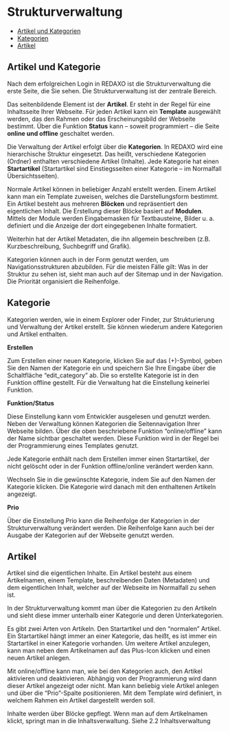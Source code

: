 # Strukturverwaltung

- [Artikel und Kategorien](#artikel_und_kategorien)
- [Kategorien](#kategorien)
- [Artikel](#artikel)

<a name="artikel_und_kategorien"></a>
## Artikel und Kategorie

Nach dem erfolgreichen Login in REDAXO ist die Strukturverwaltung die erste Seite, die Sie sehen. Die Strukturverwaltung ist der zentrale Bereich.

Das seitenbildende Element ist der **Artikel**. Er steht in der Regel für eine Inhaltsseite Ihrer Webseite. Für jeden Artikel kann ein **Template** ausgewählt werden, das den Rahmen oder das Erscheinungsbild der Webseite bestimmt. Über die Funktion **Status** kann – soweit programmiert – die Seite **online und offline** geschaltet werden.

Die Verwaltung der Artikel erfolgt über die **Kategorien**. In REDAXO wird eine hierarchische Struktur eingesetzt. Das heißt, verschiedene Kategorien (Ordner) enthalten verschiedene Artikel (Inhalte). Jede Kategorie hat einen **Startartikel** (Startartikel sind Einstiegsseiten einer Kategorie – im Normalfall Übersichtsseiten).

Normale Artikel können in beliebiger Anzahl erstellt werden. Einem Artikel kann man ein Template zuweisen, welches die Darstellungsform bestimmt. Ein Artikel besteht aus mehreren **Blöcken** und repräsentiert den eigentlichen Inhalt. Die Erstellung dieser Blöcke basiert auf **Modulen**. Mittels der Module werden Eingabemasken für Textbausteine, Bilder u. a. definiert und die Anzeige der dort eingegebenen Inhalte formatiert.

Weiterhin hat der Artikel Metadaten, die ihn allgemein beschreiben (z.B. Kurzbeschreibung, Suchbegriff und Grafik).

Kategorien können auch in der Form genutzt werden, um Navigationsstrukturen abzubilden. Für die meisten Fälle gilt: Was in der Struktur zu sehen ist, sieht man auch auf der Sitemap und in der Navigation. Die Priorität organisiert die Reihenfolge.


<a name="kategorien"></a>
## Kategorie

Kategorien werden, wie in einem Explorer oder Finder, zur Strukturierung und Verwaltung der Artikel erstellt. Sie können wiederum andere Kategorien und Artikel enthalten.

**Erstellen**

Zum Erstellen einer neuen Kategorie, klicken Sie auf das (+)-Symbol, geben Sie den Namen der Kategorie ein und speichern Sie Ihre Eingabe über die Schaltfläche “edit_category” ab. Die so erstellte Kategorie ist in den Funktion offline gestellt. Für die Verwaltung hat die Einstellung keinerlei Funktion.

**Funktion/Status**

Diese Einstellung kann vom Entwickler ausgelesen und genutzt werden. Neben der Verwaltung können Kategorien die Seitennavigation Ihrer Webseite bilden. Über die oben beschriebene Funktion “online/offline” kann der Name sichtbar geschaltet werden. Diese Funktion wird in der Regel bei der Programmierung eines Templates genutzt.

Jede Kategorie enthält nach dem Erstellen immer einen Startartikel, der nicht gelöscht oder in der Funktion offline/online verändert werden kann.

Wechseln Sie in die gewünschte Kategorie, indem Sie auf den Namen der Kategorie klicken. Die Kategorie wird danach mit den enthaltenen Artikeln angezeigt.

**Prio**

Über die Einstellung Prio kann die Reihenfolge der Kategorien in der Strukturverwaltung verändert werden. Die Reihenfolge kann auch bei der Ausgabe der Kategorien auf der Webseite genutzt werden.

<a name="artikel"></a>
## Artikel

Artikel sind die eigentlichen Inhalte. Ein Artikel besteht aus einem Artikelnamen, einem Template, beschreibenden Daten (Metadaten) und dem eigentlichen Inhalt, welcher auf der Webseite im Normalfall zu sehen ist.

In der Strukturverwaltung kommt man über die Kategorien zu den Artikeln und sieht diese immer unterhalb einer Kategorie und deren Unterkategorien.

Es gibt zwei Arten von Artikeln. Den Startartikel und den “normalen” Artikel. Ein Startartikel hängt immer an einer Kategorie, das heißt, es ist immer ein Startartikel in einer Kategorie vorhanden. Um weitere Artikel anzulegen, kann man neben dem Artikelnamen auf das Plus-Icon klicken und einen neuen Artikel anlegen.

Mit online/offline kann man, wie bei den Kategorien auch, den Artikel aktivieren und deaktivieren. Abhängig von der Programmierung wird dann dieser Artikel angezeigt oder nicht. Man kann beliebig viele Artikel anlegen und über die “Prio”-Spalte positionieren. Mit dem Template wird definiert, in welchem Rahmen ein Artikel dargestellt werden soll.

Inhalte werden über Blöcke gepflegt. Wenn man auf dem Artikelnamen klickt, springt man in die Inhaltsverwaltung. Siehe 2.2 Inhaltsverwaltung
